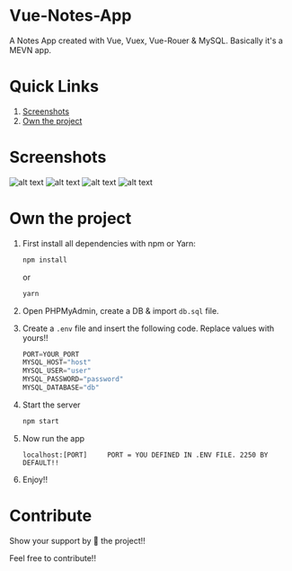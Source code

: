# Vue-Notes-App

A Notes App created with Vue, Vuex, Vue-Rouer & MySQL. Basically it's a MEVN app.

# Quick Links
1. [Screenshots](#screenshots)
2. [Own the project](#own-the-project)

# Screenshots
![alt text](https://raw.githubusercontent.com/yTakkar/Vue-Notes-App/master/screenshots/Snap%202017-08-24%20at%2019.40.25.png)
![alt text](https://raw.githubusercontent.com/yTakkar/Vue-Notes-App/master/screenshots/Snap%202017-08-24%20at%2019.40.39.png)
![alt text](https://raw.githubusercontent.com/yTakkar/Vue-Notes-App/master/screenshots/Snap%202017-08-24%20at%2019.44.15.png)
![alt text](https://raw.githubusercontent.com/yTakkar/Vue-Notes-App/master/screenshots/Snap%202017-08-24%20at%2019.44.25.png)

# Own the project
1. First install all dependencies with npm or Yarn:
    ```javascript
    npm install
    ```
    or
    ```javascript
    yarn
    ```

2. Open PHPMyAdmin, create a DB & import `db.sql` file.
3. Create a `.env` file and insert the following code. Replace values with yours!!

    ```javascript
    PORT=YOUR_PORT
    MYSQL_HOST="host"
    MYSQL_USER="user"
    MYSQL_PASSWORD="password"
    MYSQL_DATABASE="db"
    ```

4. Start the server
    ```javascript
    npm start
    ```

5. Now run the app
    ```javacript
    localhost:[PORT]     PORT = YOU DEFINED IN .ENV FILE. 2250 BY DEFAULT!!
    ```

6. Enjoy!!

# Contribute
Show your support by 🌟 the project!!

Feel free to contribute!!
